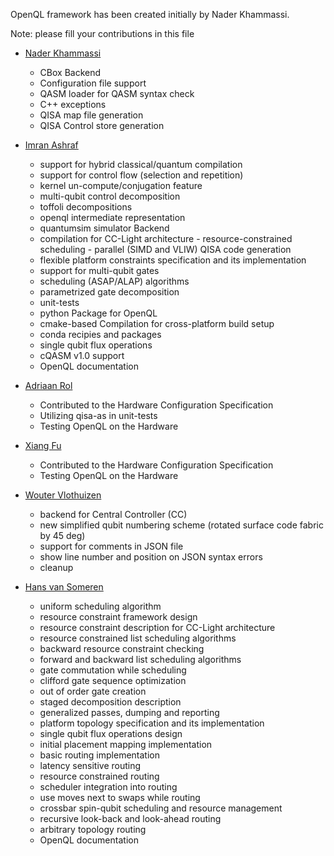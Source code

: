 
OpenQL framework has been created initially by Nader Khammassi.

Note: please fill your contributions in this file


- [Nader Khammassi](https://github.com/Nader-Khammassi)
    -   CBox Backend
    -   Configuration file support
    -   QASM loader for QASM syntax check
    -   C++ exceptions
    -   QISA map file generation
    -   QISA Control store generation



- [Imran Ashraf](https://github.com/imranashraf)
    -   support for hybrid classical/quantum compilation
    -   support for control flow (selection and repetition)
    -   kernel un-compute/conjugation feature
    -   multi-qubit control decomposition
    -   toffoli decompositions
    -   openql intermediate representation
    -   quantumsim simulator Backend
    -   compilation for CC-Light architecture
            - resource-constrained scheduling
            - parallel (SIMD and VLIW) QISA code generation
    -   flexible platform constraints specification and its implementation
    -   support for multi-qubit gates
    -   scheduling (ASAP/ALAP) algorithms
    -   parametrized gate decomposition
    -   unit-tests
    -   python Package for OpenQL
    -   cmake-based Compilation for cross-platform build setup
    -   conda recipies and packages
    -   single qubit flux operations
    -   cQASM v1.0 support
    -   OpenQL documentation


- [Adriaan Rol](https://github.com/AdriaanRol)
    -   Contributed to the Hardware Configuration Specification
    -   Utilizing qisa-as in unit-tests
    -   Testing OpenQL on the Hardware

- [Xiang Fu](https://github.com/gtaifu)
    -   Contributed to the Hardware Configuration Specification
    -   Testing OpenQL on the Hardware

- [Wouter Vlothuizen](https://github.com/wvlothuizen)
    -   backend for Central Controller (CC)
    -   new simplified qubit numbering scheme (rotated surface code fabric by 45 deg)
    -   support for comments in JSON file
    -   show line number and position on JSON syntax errors
    -   cleanup

- [Hans van Someren](https://github.com/jvansomeren)
    -   uniform scheduling algorithm
    -   resource constraint framework design
    -   resource constraint description for CC-Light architecture
    -   resource constrained list scheduling algorithms
    -   backward resource constraint checking
    -   forward and backward list scheduling algorithms
    -   gate commutation while scheduling
    -   clifford gate sequence optimization
    -   out of order gate creation
    -   staged decomposition description
    -   generalized passes, dumping and reporting
    -   platform topology specification and its implementation
    -   single qubit flux operations design
    -   initial placement mapping implementation
    -   basic routing implementation
    -   latency sensitive routing
    -   resource constrained routing
    -   scheduler integration into routing
    -   use moves next to swaps while routing
    -   crossbar spin-qubit scheduling and resource management
    -   recursive look-back and look-ahead routing
    -   arbitrary topology routing
    -   OpenQL documentation
